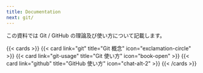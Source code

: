 ```yaml
---
title: Documentation
next: git/
---
```


この資料では Git / GitHub の理論及び使い方について記載します。

{{< cards >}}
  {{< card link="git" title="Git 概念" icon="exclamation-circle" >}}
  {{< card link="git-usage" title="Git 使い方" icon="book-open" >}}
  {{< card link="github" title="GitHub 使い方" icon="chat-alt-2" >}}
{{< /cards >}}

<!--
## Hello, World!

```go {filename="main.go"}
package main

import "fmt"

func main() {
    fmt.Println("Hello, World!")
}
```
-->
